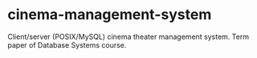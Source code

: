# cinema-management-system

Client/server (POSIX/MySQL) cinema theater management system. Term paper of Database Systems course.
